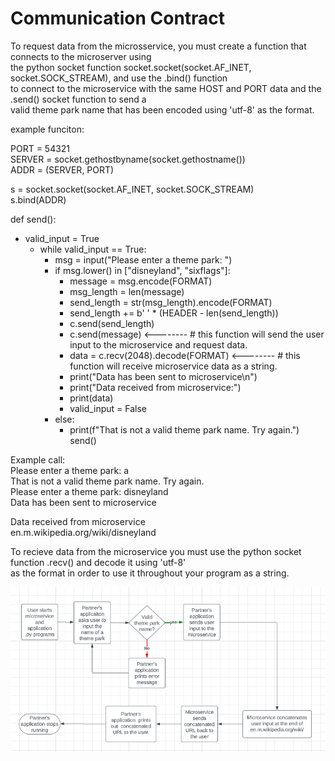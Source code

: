 # Communication Contract

To request data from the microsservice, you must create a function that connects to the microserver using  
the python socket function socket.socket(socket.AF_INET, socket.SOCK_STREAM), and use the .bind() function  
to connect to the microservice with the same HOST and PORT data and the .send() socket function to send a  
valid theme park name that has been encoded using 'utf-8' as the format.  

example funciton:  

PORT = 54321  
SERVER = socket.gethostbyname(socket.gethostname())  
ADDR = (SERVER, PORT)  

s = socket.socket(socket.AF_INET, socket.SOCK_STREAM)  
s.bind(ADDR)  

def send():  
 - valid_input = True  
   - while valid_input == True:  
     - msg = input("Please enter a theme park: ")  
     - if msg.lower() in ["disneyland", "sixflags"]:  
       - message = msg.encode(FORMAT)  
       - msg_length = len(message)  
       - send_length = str(msg_length).encode(FORMAT)  
       - send_length += b' ' * (HEADER - len(send_length))  
       - c.send(send_length)  
       - c.send(message) <-------- # this function will send the user input to the microservice and request data.  
       - data = c.recv(2048).decode(FORMAT) <-------- # this function will receive microservice data as a string.  
       - print("Data has been sent to microservice\n")  
       - print("Data received from microservice:")  
       - print(data)  
       - valid_input = False  
     - else:  
       - print(f"That is not a valid theme park name. Try again.")  
send()  

Example call:  
Please enter a theme park: a  
That is not a valid theme park name. Try again.  
Please enter a theme park: disneyland  
Data has been sent to microservice  

Data received from microservice  
en.m.wikipedia.org/wiki/disneyland  


To recieve data from the microservice you must use the python socket function .recv() and decode it using 'utf-8'  
as the format in order to use it throughout your program as a string.  


![Sequence Diagram](/images/A9-1.png?raw=true "UML Sequence Diagram")